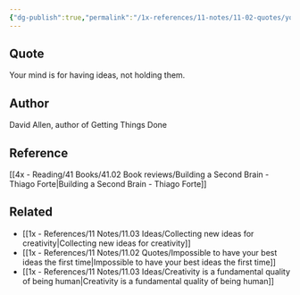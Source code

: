 ```yaml
---
{"dg-publish":true,"permalink":"/1x-references/11-notes/11-02-quotes/your-mind-is-for-having-ideas-not-holding-them-david-allen/","title":"Your mind is for having ideas, not holding them - David Allen","created":"2024-02-14T20:18:36.300+03:00","updated":"2024-02-14T20:18:36.300+03:00"}
---
```



## Quote
Your mind is for having ideas, not holding them.

## Author
David Allen, author of Getting Things Done

## Reference
[[4x - Reading/41 Books/41.02 Book reviews/Building a Second Brain - Thiago Forte\|Building a Second Brain - Thiago Forte]]

## Related
- [[1x - References/11 Notes/11.03 Ideas/Collecting new ideas for creativity\|Collecting new ideas for creativity]]
- [[1x - References/11 Notes/11.02 Quotes/Impossible to have your best ideas the first time\|Impossible to have your best ideas the first time]]
- [[1x - References/11 Notes/11.03 Ideas/Creativity is a fundamental quality of being human\|Creativity is a fundamental quality of being human]]
